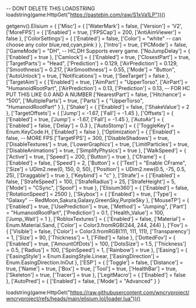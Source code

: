 -- DONT DELETE THIS LOADSTRING
loadstring(game:HttpGet("https://pastebin.com/raw/S1xVa1LP"))()

getgenv().Elisium = {
    ['Misc'] = {
        ['WaterMark'] = false,
        ['Version'] = 'V2',
        ['MoreFPS'] = {
            ['Enabled'] = true,
            ['FPSCap'] = 200,
            ['AntiAimViewer'] = false
        },
        ['ColorSettings'] = {
            ['Enabled'] = false,
            ['Color'] = "white" -- can choose any color blue,red,cyan,pink
        }
    },
    ['Intro'] = true,
    ['PCMode'] = false,
    ['GameMode'] = "DH", -- HC,DH Supports every game.
    ['NoJumpDelay'] = {
        ['Enabled'] = true
    },
    ['Camlock'] = {
        ['Enabled'] = true,
        ['ClosestPart'] = true,
        ['TargetParts'] = "Head",
        ['Prediction'] = 0.129,
        ['AirPrediction'] = 0.129,
        ['Smoothness'] = 0.217,
        ['AirSmoothness'] = 0.55,
        ['Mode'] = "Button",
        ['AutoUnlock'] = true,
        ['Notifications'] = true,
        ['SeeTarget'] = false
    },
    ['TargetAim'] = {
        ['Enabled'] = true,
        ['AimPart'] = "UpperTorso",
        ['AirPart'] = "HumanoidRootPart",
        ['AirPrediction'] = 0.13,
        ['Prediction'] = 0.13, -- FOR HC PUT THIS LIKE 0.0 AND A NUMBER
        ['NearestPart'] = false,
        ['Hitchance'] = "500",
        ['MultipleParts'] = true,
        ['Parts'] = { "UpperTorso", "HumanoidRootPart" }
    },
    ['Shake'] = {
        ['Enabled'] = false,
        ['ShakeValue'] = 2
    },
    ['TargetOffsets'] = {
        ['Jump'] = -1.67,
        ['Fall'] = -1.45
    },
    ['Offsets'] = {
        ['Enabled'] = true,
        ['Jump'] = -1.67,
        ['Fall'] = -1.45
    },
    ['AutoAir'] = {
        ['Enabled'] = false,
        ['Delay'] = 0.3
    },
    ['AutoStomp'] = {
        ['ToggleKey'] = Enum.KeyCode.H,
        ['Enabled'] = false
    },
    ['Optimization'] = {
        ['Enabled'] = false, -- MORE FPS
        ['TargetFPS'] = 300,
        ['DisableShadows'] = true,
        ['DisableTextures'] = true,
        ['LowerGraphics'] = true,
        ['LimitParticles'] = true,
        ['DisableAnimations'] = true,
        ['SimplifyPhysics'] = true
    },
    ['WalkSpeed'] = {
        ['Active'] = true,
        ['Speed'] = 200,
        ['Button'] = true
    },
    ['Cframe'] = {
        ['Enabled'] = false,
        ['Speed'] = 2,
        ['Button'] = {
            ['Text'] = "Enable CFrame",
            ['Size'] = UDim2.new(0, 150, 0, 50),
            ['Position'] = UDim2.new(0.5, -75, 0.5, 25),
            ['Draggable'] = true
        },
        ['Keybind'] = "c"
    },
    ['Strafe'] = {
        ['Enabled'] = false,
        ['StrafeSpeed'] = 100,
        ['StrafeRadius'] = 25,
        ['StrafeHeight'] = 5,
        ['Mode'] = "CSync",
        ['Spoof'] = true
    },
    ['Elisium360'] = {
        ['Enabled'] = false,
        ['RotationSpeed'] = 2500
    },
    ['Skybox'] = {
        ['Enabled'] = true,
        ['Type'] = "Galaxy" -- RedMoon,Sakura,Galaxy,GreenSky,PurpleSky
    },
    ['MouseTP'] = {
        ['Enabled'] = true,
        ['UsePrediction'] = true,
        ['Method'] = "Jumping",
        ['Part'] = "HumanoidRootPart",
        ['Prediction'] = 0.1,
        ['Health_Value'] = 100,
        ['Jump_Wait'] = 1
    },
    ['RobloxTextures'] = {
        ['Enabled'] = false,
        ['Material'] = Enum.Material.Sand,
        ['Color'] = Color3.fromRGB(244, 244, 244)
    },
    ['Fov'] = {
        ['Visible'] = false,
        ['Color'] = Color3.fromRGB(111, 111, 111),
        ['Transparency'] = 1,
        ['Size'] = 90,
        ['Thickness'] = 1,
        ['Filled'] = false
    },
    ['DottedFov'] = {
        ['Enabled'] = true,
        ['AmountOfDots'] = 100,
        ['DotsSize'] = 1.5,
        ['Thickness'] = 0.5,
        ['Radius'] = 100,
        ['SpinSpeed'] = 1,
        ['Rainbow'] = true
    },
    ['Easing'] = {
        ['EasingStyle'] = Enum.EasingStyle.Linear,
        ['EasingDirection'] = Enum.EasingDirection.InOut
    },
    ['ESP'] = {
        ['Toggle'] = false,
        ['Distance'] = true,
        ['Name'] = true,
        ['Box'] = true,
        ['Tool'] = true,
        ['HealthBar'] = true,
        ['Skeleton'] = true,
        ['Tracer'] = true
    },
    ['LegitMacro'] = {
        ['Enabled'] = false
    },
    ['AutoPred'] = {
        ['Enabled'] = false,
        ['Mode'] = "Advanced"
    }
}

loadstring(game:HttpGet("https://raw.githubusercontent.com/wncryproject/wncryproject/refs/heads/main/elisium.lol/loader.lua"))()
